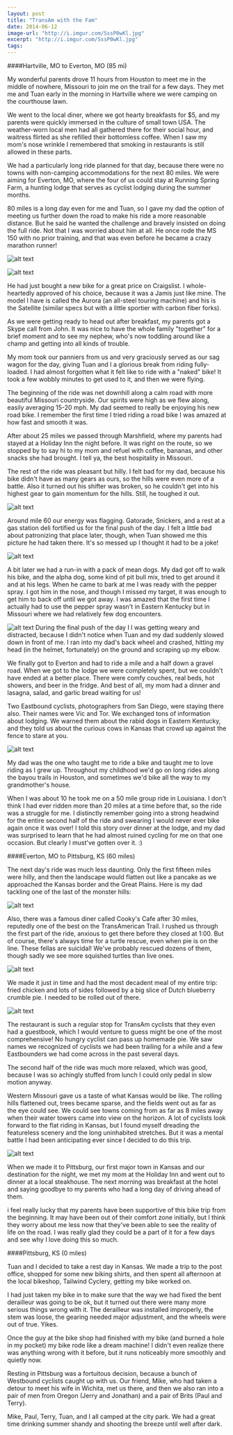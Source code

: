 ```yaml
---
layout: post
title: "TransAm with the Fam"
date: 2014-06-12
image-url: "http://i.imgur.com/SssP0wKl.jpg"
excerpt: "http://i.imgur.com/SssP0wKl.jpg"
tags:
---
```

####Hartville, MO to Everton, MO (85 mi)

My wonderful parents drove 11 hours from Houston to meet me in the middle of nowhere, Missouri to join me on the trail for a few days. They met me and Tuan early in the morning in Hartville where we were camping on the courthouse lawn. 

We went to the local diner, where we got hearty breakfasts for $5, and my parents were quickly immersed in the culture of small town USA. The weather-worn local men had all gathered there for their social hour, and waitress flirted as she refilled their bottomless coffee. When I saw my mom's nose wrinkle I remembered that smoking in restaurants is still allowed in these parts. 

We had a particularly long ride planned for that day, because there were no towns with non-camping accommodations for the next 80 miles. We were aiming for Everton, MO, where the four of us could stay at Running Spring Farm, a hunting lodge that serves as cyclist lodging during the summer months. 

80 miles is a long day even for me and Tuan, so I gave my dad the option of meeting us further down the road to make his ride a more reasonable distance. But he said he wanted the challenge and bravely insisted on doing the full ride. Not that I was worried about him at all. He once rode the MS 150 with no prior training, and that was even before he became a crazy marathon runner!

![alt text](http://i.imgur.com/1PYQeFyl.jpg)

![alt text](http://i.imgur.com/Qlz15SWl.jpg "Ready to roll")

He had just bought a new bike for a great price on Craigslist. I whole-heartedly approved of his choice, because it was a Jamis just like mine. The model I have is called the Aurora (an all-steel touring machine) and his is the Satellite (similar specs but with a little sportier with carbon fiber forks). 

As we were getting ready to head out after breakfast, my parents got a Skype call from John. It was nice to have the whole family "together" for a brief moment and to see my nephew, who's now toddling around like a champ and getting into all kinds of trouble.

My mom took our panniers from us and very graciously served as our sag wagon for the day, giving Tuan and I a glorious break from riding fully-loaded. I had almost forgotten what it felt like to ride with a "naked" bike! It took a few wobbly minutes to get used to it, and then we were flying. 

The beginning of the ride was net downhill along a calm road with more beautiful Missouri countryside. Our spirits were high as we flew along, easily averaging 15-20 mph. My dad seemed to really be enjoying his new road bike. I remember the first time I tried riding a road bike I was amazed at how fast and smooth it was.

After about 25 miles we passed through Marshfield, where my parents had stayed at a Holiday Inn the night before. It was right on the route, so we stopped by to say hi to my mom and refuel with coffee, bananas, and other snacks she had brought. I tell ya, the best hospitality in Missouri.

The rest of the ride was pleasant but hilly. I felt bad for my dad, because his bike didn't have as many gears as ours, so the hills were even more of a battle. Also it turned out his shifter was broken, so he couldn't get into his highest gear to gain momentum for the hills. Still, he toughed it out.

![alt text](http://i.imgur.com/OFuW2PUl.jpg)

Around mile 60 our energy was flagging. Gatorade, Snickers, and a rest at a gas station deli fortified us for the final push of the day. I felt a little bad about patronizing that place later, though, when Tuan showed me this picture he had taken there. It's so messed up I thought it had to be a joke! 

![alt text](http://i.imgur.com/leHp4Oxl.jpg)

A bit later we had a run-in with a pack of mean dogs. My dad got off to walk his bike, and the alpha dog, some kind of pit bull mix, tried to get around it and at his legs. When he came to bark at me I was ready with the pepper spray. I got him in the nose, and though I missed my target, it was enough to get him to back off until we got away. I was amazed that the first time I actually had to use the pepper spray wasn't in Eastern Kentucky but in Missouri where we had relatively few dog encounters.

![alt text](http://i.imgur.com/ubK7hUJl.jpg)
During the final push of the day I I was getting weary and distracted, because I didn't notice when Tuan and my dad suddenly slowed down in front of me. I ran into my dad's back wheel and crashed, hitting my head (in the helmet, fortunately) on the ground and scraping up my elbow. 
 
We finally got to Everton and had to ride a mile and a half down a gravel road. When we got to the lodge we were completely spent, but we couldn't have ended at a better place. There were comfy couches, real beds, hot showers, and beer in the fridge. And best of all, my mom had a dinner and lasagna, salad, and garlic bread waiting for us! 

Two Eastbound cyclists, photographers from San Diego, were staying there also. Their names were Vic and Tor. We exchanged tons of information about lodging. We warned them about the rabid dogs in Eastern Kentucky, and they told us about the curious cows in Kansas that crowd up against the fence to stare at you.

![alt text](http://i.imgur.com/dXqxUrVl.jpg)

My dad was the one who taught me to ride a bike and taught me to love riding as I grew up. Throughout my childhood we'd go on long rides along the bayou trails in Houston, and sometimes we'd bike all the way to my grandmother's house. 

When I was about 10 he took me on a 50 mile group ride in Louisiana. I don't think I had ever ridden more than 20 miles at a time before that, so the ride was a struggle for me. I distinctly remember going into a strong headwind for the entire second half of the ride and swearing I would never ever bike again once it was over! I told this story over dinner at the lodge, and my dad was surprised to learn that he had almost ruined cycling for me on that one occasion. But clearly I must've gotten over it. :)

####Everton, MO to Pittsburg, KS (60 miles)

The next day's ride was much less daunting. Only the first fifteen miles were hilly, and then the landscape would flatten out like a pancake as we approached the Kansas border and the Great Plains. Here is my dad tackling one of the last of the monster hills:

![alt text](http://i.imgur.com/uhrY3swl.jpg)

Also, there was a famous diner called Cooky's Cafe after 30 miles, reputedly one of the best on the TransAmerican Trail. I rushed us through the first part of the ride, anxious to get there before they closed at 1:00. But of course, there's always time for a turtle rescue, even when pie is on the line. These fellas are suicidal! We've probably rescued dozens of them, though sadly we see more squished turtles than live ones.

![alt text](http://i.imgur.com/rDShnh6l.jpg)

We made it just in time and had the most decadent meal of my entire trip: fried chicken and lots of sides followed by a big slice of Dutch blueberry crumble pie. I needed to be rolled out of there. 

![alt text](http://i.imgur.com/AGNVMyFl.jpg)

The restaurant is such a regular stop for TransAm cyclists that they even had a guestbook, which I would venture to guess might be one of the most comprehensive! No hungry cyclist can pass up homemade pie. We saw names we recognized of cyclists we had been trailing for a while and a few Eastbounders we had come across in the past several days.

The second half of the ride was much more relaxed, which was good, because I was so achingly stuffed from lunch I could only pedal in slow motion anyway. 

Western Missouri gave us a taste of what Kansas would be like. The rolling hills flattened out, trees became sparse, and the fields went out as far as the eye could see. We could see towns coming from as far as 8 miles away when their water towers came into view on the horizon. A lot of cyclists look forward to the flat riding in Kansas, but I found myself dreading the featureless scenery and the long uninhabited stretches. But it was a mental battle I had been anticipating ever since I decided to do this trip.

![alt text](http://i.imgur.com/kuYX1vUl.jpg)

When we made it to Pittsburg, our first major town in Kansas and our destination for the night, we met my mom at the Holiday Inn and went out to dinner at a local steakhouse. The next morning was breakfast at the hotel and saying goodbye to my parents who had a long day of driving ahead of them.

i feel really lucky that my parents have been supportive of this bike trip from the beginning. It may have been out of their comfort zone initially, but I think they worry about me less now that they've been able to see the reality of life on the road. I was really glad they could be a part of it for a few days and see why I love doing this so much.

####Pittsburg, KS (0 miles)

Tuan and I decided to take a rest day in Kansas. We made a trip to the post office, shopped for some new biking shirts, and then spent all afternoon at the local bikeshop, Tailwind Cyclery, getting my bike worked on. 

I had just taken my bike in to make sure that the way we had fixed the bent derailleur was going to be ok, but it turned out there were many more serious things wrong with it. The derailleur was installed improperly, the stem was loose, the gearing needed major adjustment, and the wheels were out of true. Yikes. 

Once the guy at the bike shop had finished with my bike (and burned a hole in my pocket) my bike rode like a dream machine! I didn't even realize there was anything wrong with it before, but it runs noticeably more smoothly and quietly now.

Resting in Pittsburg was a fortuitous decision, because a bunch of Westbound cyclists caught up with us. Our friend, Mike, who had taken a detour to meet his wife in Wichita, met us there, and then we also ran into a pair of men from Oregon (Jerry and Jonathan) and a pair of Brits (Paul and Terry). 

Mike, Paul, Terry, Tuan, and I all camped at the city park. We had a great time drinking summer shandy and shooting the breeze until well after dark.
